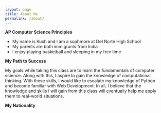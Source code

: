 ```yaml
---
layout: page
title: About Me
permalink: /about/
---
```


**AP Computer Science Principles**
<ul>
<li>My name is Kush and I am a sophmore at Del Norte High School</li>
<li>My parents are both immigrants from India</li>
<li>I enjoy playing basketball and sleeping in my free time</li>
</ul>

**My Path to Success**

My goals while taking this class are to learn the fundamentals of 
computer science. Along with this, I aspire to gain the knowledge of computational thinking.
With these skills, I would like to escalate my knowledge of Python and become familiar 
with Web Development. In all, I believe that the knowledge and skills I will gain from this
class will eventually help me apply them to real-world situations.
<br>

**My Nationality**
<br>
<style>
    .grid-container {
        display: grid;
        grid-template-columns: repeat(auto-fill, minmax(150px, 1fr)); /* Dynamic columns */
        gap: 10px;
    }
    .grid-item {
        text-align: center;
    }
    .grid-item img {
        width: 100%;
        height: 100px; /* Fixed height for uniformity */
        object-fit: contain; /* Ensure the image fits within the fixed height */
    }
    .grid-item p {
        margin: 5px 0; /* Add some margin for spacing */
    }
</style>

<div class="grid-container" id="grid_container">
    <!-- content will be added here by JavaScript -->
</div>

<script>
    var container = document.getElementById("grid_container");

    var http_source = "https://upload.wikimedia.org/wikipedia/commons/";
    var living_in_the_world = [
        {"flag": "a/a4/Flag_of_the_United_States.svg", "description": "American"},
        {"flag": "4/41/Flag_of_India.svg", "description": "Indian"},
    ]; 
    
    for (const location of living_in_the_world) {
        var gridItem = document.createElement("div");
        gridItem.className = "grid-item";
        
        var img = document.createElement("img");
        img.src = http_source + location.flag;
        img.alt = location.flag + " Flag";

        var description = document.createElement("p");
        description.textContent = location.description;

        gridItem.appendChild(img);
        gridItem.appendChild(description);
        container.appendChild(gridItem);
    }
</script>
